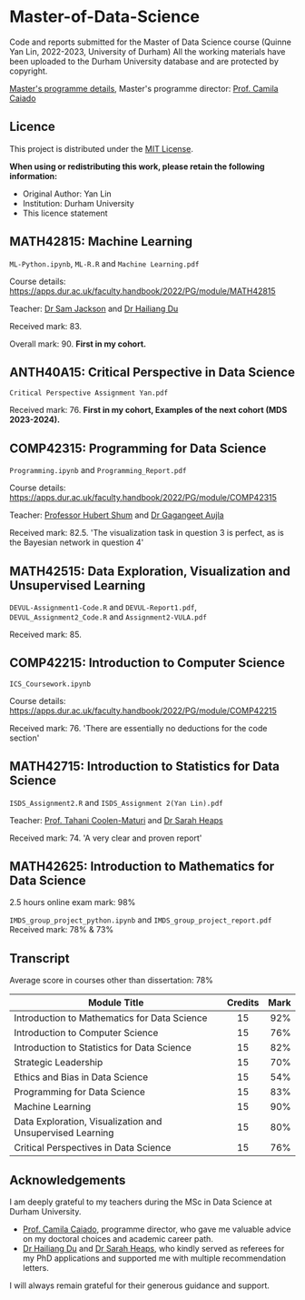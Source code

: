 # Master-of-Data-Science
Code and reports submitted for the Master of Data Science course (Quinne Yan Lin, 2022-2023, University of Durham)
All the working materials have been uploaded to the Durham University database and are protected by copyright.

[Master's programme details](https://www.durham.ac.uk/study/courses/master-of-data-science-g5k823/), 
Master's programme director: [Prof. Camila Caiado](https://www.durham.ac.uk/staff/c-c-d-s-caiado/)

## Licence
This project is distributed under the [MIT License](./LICENSE).

**When using or redistributing this work, please retain the following information:**
- Original Author: Yan Lin
- Institution: Durham University
- This licence statement

## MATH42815: Machine Learning
`ML-Python.ipynb`, `ML-R.R` and `Machine Learning.pdf`

Course details: https://apps.dur.ac.uk/faculty.handbook/2022/PG/module/MATH42815

Teacher: [Dr Sam Jackson](https://www.durham.ac.uk/staff/samuel-e-jackson/) and [Dr Hailiang Du](https://www.durham.ac.uk/staff/hailiang-du/)

Received mark: 83.

Overall mark: 90. **First in my cohort.**

## ANTH40A15: Critical Perspective in Data Science
`Critical Perspective Assignment Yan.pdf`

Received mark: 76. **First in my cohort, Examples of the next cohort (MDS 2023-2024).**

## COMP42315: Programming for Data Science
`Programming.ipynb` and `Programming_Report.pdf`

Course details: https://apps.dur.ac.uk/faculty.handbook/2022/PG/module/COMP42315

Teacher: [Professor Hubert Shum](https://www.durham.ac.uk/staff/hubert-shum/) and [Dr Gagangeet Aujla](https://www.durham.ac.uk/staff/gagangeet-s-aujla/)

Received mark: 82.5. 'The visualization task in question 3 is perfect, as is the Bayesian network in question 4'

## MATH42515: Data Exploration, Visualization and Unsupervised Learning
`DEVUL-Assignment1-Code.R` and `DEVUL-Report1.pdf`, 
`DEVUL_Assignment2_Code.R` and `Assignment2-VULA.pdf`

Received mark: 85.

## COMP42215: Introduction to Computer Science
`ICS_Coursework.ipynb`

Course details: https://apps.dur.ac.uk/faculty.handbook/2022/PG/module/COMP42215

Received mark: 76. 'There are essentially no deductions for the code section'

## MATH42715: Introduction to Statistics for Data Science

`ISDS_Assignment2.R` and `ISDS_Assignment 2(Yan Lin).pdf` 

Teacher: [Prof. Tahani Coolen-Maturi](https://www.durham.ac.uk/staff/tahani-maturi/) and [Dr Sarah Heaps](https://www.durham.ac.uk/staff/sarah-e-heaps/)

Received mark: 74. 'A very clear and proven report'

## MATH42625: Introduction to Mathematics for Data Science

2.5 hours online exam mark: 98%

`IMDS_group_project_python.ipynb` and `IMDS_group_project_report.pdf` Received mark: 78% & 73%



## Transcript

Average score in courses other than dissertation: 78%

| Module Title  | Credits       | Mark  |
| ------------- |:-------------:| -----:|
| Introduction to Mathematics for Data Science | 15 | 92% |
| Introduction to Computer Science | 15 | 76% |
| Introduction to Statistics for Data Science | 15 | 82% |
| Strategic Leadership | 15 | 70% |
| Ethics and Bias in Data Science | 15 | 54% |
| Programming for Data Science | 15 | 83% |
| Machine Learning | 15 | 90% |
| Data Exploration, Visualization and Unsupervised Learning | 15 | 80% |
| Critical Perspectives in Data Science | 15 | 76% |

## Acknowledgements

I am deeply grateful to my teachers during the MSc in Data Science at Durham University.  
- [Prof. Camila Caiado](https://www.durham.ac.uk/staff/c-c-d-s-caiado/), programme director, who gave me valuable advice on my doctoral choices and academic career path.  
- [Dr Hailiang Du](https://www.durham.ac.uk/staff/hailiang-du/) and [Dr Sarah Heaps](https://www.durham.ac.uk/staff/sarah-e-heaps/), who kindly served as referees for my PhD applications and supported me with multiple recommendation letters.  

I will always remain grateful for their generous guidance and support.

